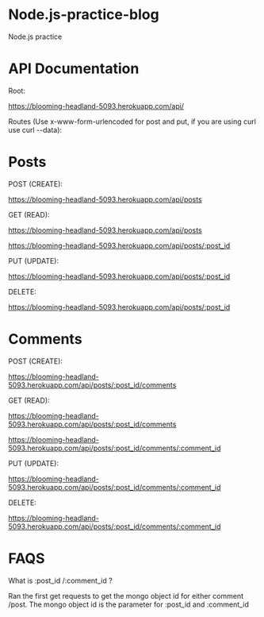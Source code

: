 # Node.js-practice-blog
Node.js practice 

# API Documentation

Root: 

https://blooming-headland-5093.herokuapp.com/api/

Routes (Use x-www-form-urlencoded for post and put, if you are using curl use curl --data):

# Posts

POST (CREATE):

https://blooming-headland-5093.herokuapp.com/api/posts

GET (READ):

https://blooming-headland-5093.herokuapp.com/api/posts

https://blooming-headland-5093.herokuapp.com/api/posts/:post_id

PUT (UPDATE):

https://blooming-headland-5093.herokuapp.com/api/posts/:post_id

DELETE:

https://blooming-headland-5093.herokuapp.com/api/posts/:post_id

# Comments

POST (CREATE):

https://blooming-headland-5093.herokuapp.com/api/posts/:post_id/comments

GET (READ):

https://blooming-headland-5093.herokuapp.com/api/posts/:post_id/comments

https://blooming-headland-5093.herokuapp.com/api/posts/:post_id/comments/:comment_id

PUT (UPDATE):

https://blooming-headland-5093.herokuapp.com/api/posts/:post_id/comments/:comment_id

DELETE:

https://blooming-headland-5093.herokuapp.com/api/posts/:post_id/comments/:comment_id

# FAQS

What is :post_id /:comment_id ?

Ran the first get requests to get the mongo object id for either comment /post. The mongo object id is the parameter for :post_id and :comment_id


